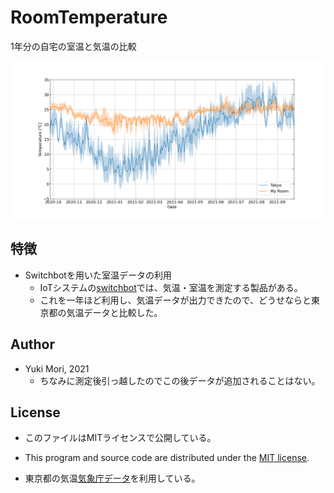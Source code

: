 # RoomTemperature
 1年分の自宅の室温と気温の比較

![sample](img2.png) 
## 特徴
- Switchbotを用いた室温データの利用
    - IoTシステムの[switchbot](https://www.switchbot.jp/)では、気温・室温を測定する製品がある。
    - これを一年ほど利用し、気温データが出力できたので、どうせならと東京都の気温データと比較した。

## Author
- Yuki Mori, 2021
    - ちなみに測定後引っ越したのでこの後データが追加されることはない。

## License
- このファイルはMITライセンスで公開している。
- This program and source code are distributed under the [MIT license](https://opensource.org/licenses/MIT).

- 東京都の気温[気象庁データ](https://www.jma.go.jp/jma/index.html)を利用している。